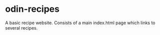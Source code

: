 # odin-recipes
A basic recipe website. Consists of a main index.html page which links to several recipes.
